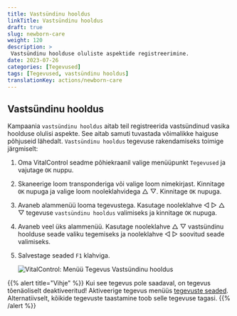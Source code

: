 ```yaml
---
title: Vastsündinu hooldus
linkTitle: Vastsündinu hooldus
draft: true
slug: newborn-care
weight: 120
description: >
 Vastsündinu hoolduse oluliste aspektide registreerimine.
date: 2023-07-26
categories: [Tegevused]
tags: [Tegevused, vastsündinu hooldus]
translationKey: actions/newborn-care
---
```


## Vastsündinu hooldus

Kampaania `vastsündinu hooldus` aitab teil registreerida vastsündinud vasika hoolduse olulisi aspekte. See aitab samuti tuvastada võimalikke haiguse põhjuseid
lähedalt. `Vastsündinu hooldus` tegevuse rakendamiseks toimige järgmiselt:

1. Oma VitalControl seadme põhiekraanil valige menüüpunkt `Tegevused` ja vajutage `OK` nuppu.

2. Skaneerige loom transponderiga või valige loom nimekirjast. Kinnitage `OK` nupuga ja valige loom nooleklahvidega △ ▽. Kinnitage `OK` nupuga.

3. Avaneb alammenüü looma tegevustega. Kasutage nooleklahve ◁ ▷ △ ▽ tegevuse `vastsündinu hooldus` valimiseks ja kinnitage `OK` nupuga.

4. Avaneb veel üks alammenüü. Kasutage nooleklahve △ ▽ vastsündinu hoolduse seade valiku tegemiseks ja nooleklahve ◁ ▷ soovitud seade valimiseks.

5. Salvestage seaded `F1` klahviga.

    ![VitalControl: Menüü Tegevus Vastsündinu hooldus](../images/newborncare.png "Vastsündinu hooldus")

{{% alert title="Vihje" %}}
Kui see tegevus pole saadaval, on tegevus tõenäoliselt deaktiveeritud! Aktiveerige tegevus menüüs [tegevuste seaded](../settings/). Alternatiivselt, kõikide tegevuste taastamine toob selle tegevuse tagasi.
{{% /alert %}}

